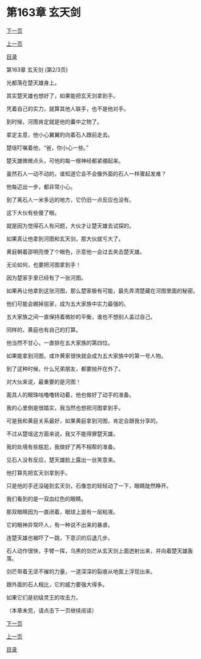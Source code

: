 <h1>第163章   玄天剑</h1>
            <div><p><a href="./0488_%E7%AC%AC163%E7%AB%A0_%E7%8E%84%E5%A4%A9%E5%89%91.md">下一页</a></p><p><a href="./0486_%E7%AC%AC163%E7%AB%A0_%E7%8E%84%E5%A4%A9%E5%89%91.md">上一页</a></p><p><a href="../">目录</a></p></div>
            <div><p>第163章   玄天剑 (第2/3页)</p><p>光都落在楚天雄身上。</p><p>其实楚天雄也想好了，如果能把玄天剑拿到手。</p><p>凭着自己的实力，就算其他人联手，也不是他对手。</p><p>到时候，河图肯定就是他的囊中之物了。</p><p>拿定主意，他小心翼翼的向着石人跟前走去。</p><p>楚瑶叮嘱着他，“爸，你小心一些。”</p><p>楚天雄微微点头，可他的每一根神经都紧绷起来。</p><p>虽然石人一动不动的，谁知道它会不会像外面的石人一样骤起发难？</p><p>他每迈出一步，都非常小心。</p><p>到了离石人一米多远的地方，它仍旧一点反应也没有。</p><p>这下大伙有些傻了眼。</p><p>就是因为觉得石人有问题，大伙才让楚天雄去试探的。</p><p>如果真让他拿到河图和玄天剑，那大伙就亏大了。</p><p>黄庭朝着邵明亮使了个眼色，示意他一会过去夹击楚天雄。</p><p>无论如何，也要把河图拿到手！</p><p>因为楚家手里已经有了一张河图。</p><p>如果再让他拿到这张河图，那么楚家极有可能，最先弄清楚藏在河图里面的秘密。</p><p>他们可能会踢掉屈家，成为五大家族中实力最强的。</p><p>五大家族之间一直保持着微妙的平衡，谁也不想别人盖过自己。</p><p>同样的，黄庭也有自己的打算。</p><p>他当然不甘心，一直排在五大家族的第四位。</p><p>如果能拿到河图，或许黄家很快就会成为五大家族中的第一号人物。</p><p>到了这种时候，什么兄弟朋友，都要抛开在外了。</p><p>对大伙来说，最重要的是河图！</p><p>面具人的眼珠咕噜噜转动着，他也做好了动手的准备。</p><p>我的心里倒是很踏实，我当然也想把河图拿到手。</p><p>可是我和黄庭关系最好，如果黄庭拿到河图，肯定会跟我分享的。</p><p>不过从楚瑶这方面来说，我又不能得罪楚天雄。</p><p>我的处境有些尴尬，我做好了两不相帮的准备。</p><p>见石人没有反应，楚天雄脸上露出一丝笑意来。</p><p>他打算先把玄天剑拿到手。</p><p>只是他的手还没碰到玄天剑，石像忽的轻轻动了一下，眼睛陡然睁开。</p><p>我们看到的是一双血红色的眼睛。</p><p>那双眼睛因为一直闭着，眼球上面有一层粘液。</p><p>它的眼神异常吓人，有一种说不出来的暴虐。</p><p>连楚天雄也被吓了一跳，下意识的后退几步。</p><p>石人动作很快，手臂一挥，乌黑的剑芒从玄天剑上面迸射出来，并向着楚天雄轰落。</p><p>剑芒带着无坚不摧的力量，一道深深的裂痕从地面上浮现出来。</p><p>跟外面的石人相比，它的威力要强大得多。</p><p>如果它们是初级灵王的攻击力，</p><p>（本章未完，请点击下一页继续阅读）</p></div>
            <div><p><a href="./0488_%E7%AC%AC163%E7%AB%A0_%E7%8E%84%E5%A4%A9%E5%89%91.md">下一页</a></p><p><a href="./0486_%E7%AC%AC163%E7%AB%A0_%E7%8E%84%E5%A4%A9%E5%89%91.md">上一页</a></p><p><a href="../">目录</a></p></div>